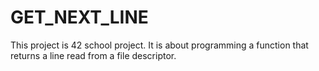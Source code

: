 # GET_NEXT_LINE

This project is 42 school project.
It is about programming a function that returns a line read from a file descriptor.
